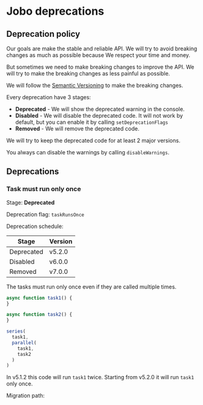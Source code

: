 # Jobo deprecations

## Deprecation policy

Our goals are make the stable and reliable API. We will try to avoid breaking changes as much as possible because We respect your time and money.

But sometimes we need to make breaking changes to improve the API. We will try to make the breaking changes as less painful as possible.

We will follow the [Semantic Versioning](http://semver.org/) to make the breaking changes.

Every deprecation have 3 stages:

- **Deprecated** - We will show the deprecated warning in the console.
- **Disabled** - We will disable the deprecated code. It will not work by default, but you can enable it by calling `setDeprecationFlags`
- **Removed** - We will remove the deprecated code.

We will try to keep the deprecated code for at least 2 major versions.

You always can disable the warnings by calling `disableWarnings`.


## Deprecations

### Task must run only once

Stage: **Deprecated**

Deprecation flag: `taskRunsOnce`

Deprecation schedule:

| Stage      | Version |
|------------|---------|
| Deprecated | v5.2.0  |
| Disabled   | v6.0.0  |
| Removed    | v7.0.0  |


The tasks must run only once even if they are called multiple times.

```js
async function task1() {
}

async function task2() {
}

series(
  task1,
  parallel(
    task1,
    task2
  )
)
```

In v5.1.2 this code will run `task1` twice. Starting from v5.2.0 it will run `task1` only once.

Migration path:
